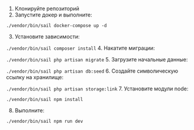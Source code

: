 1. Клонируйте репозиторий
2. Запустите докер и выполните:

`./vendor/bin/sail docker-compose up -d`

3. Установите зависимости:

`./vendor/bin/sail composer install`
4. Накатите миграции:

`./vendor/bin/sail php artisan migrate`
5. Загрузите начальные данные:

`./vendor/bin/sail php artisan db:seed`
6. Создайте символическую ссылку на хранилище:

`./vendor/bin/sail php artisan storage:link`
7. Установите модули node:

`./vendor/bin/sail npm install`

8. Выполните:

`./vendor/bin/sail npm run dev`
